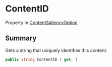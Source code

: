 # ContentID

Property in [ContentSaliencyOption](broken-reference)

## Summary

Gets a string that uniquely identifies this content.

```csharp
public string ContentID { get; }
```
